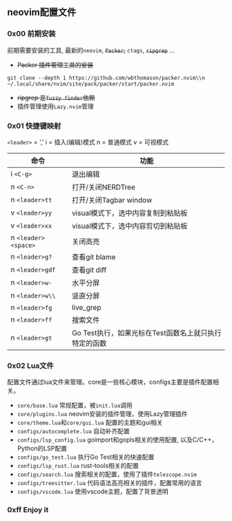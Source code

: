 ## neovim配置文件

### 0x00 前期安装
前期需要安装的工具, 最新的`neovim`, ~~`Packer`,~~ `ctags`, ~~`ripgrep`~~ ... 
* ~~Packer 插件管理工具的安装~~
```
git clone --depth 1 https://github.com/wbthomason/packer.nvim\\n ~/.local/share/nvim/site/pack/packer/start/packer.nvim
```
* ~~ripgrep 是`fuzzy finder`依赖~~
* 插件管理使用`Lazy.nvim`管理

### 0x01 快捷键映射
`<leader>` = ','
i = 插入(编辑)模式
n = 普通模式
v = 可视模式

| 命令       | 功能                 |
| ---------- | -------------------- |
| i `<C-g>`  | 退出编辑      |
| n `<C-n>`  | 打开/关闭NERDTree  |
| n `<leader>tt` | 打开/关闭Tagbar window |
| v `<leader>yy` | visual模式下，选中内容复制到粘贴板|
| v `<leader>xx` | visual模式下，选中内容剪切到粘贴板|
| n `<leader><space>` | 关闭高亮 |
| n `<leader>g?`  | 查看git blame |
| n `<leader>gdf` | 查看git diff  |
| n `<leader>w-`  | 水平分屏      | 
| n `<leader>w\\` | 竖直分屏      | 
| n `<leader>fg`       | live_grep    |
| n `<leader>ff`       | 搜索文件      | 
| n `<leader>gt`  | Go Test执行，如果光标在Test函数名上就只执行特定的函数 |


### 0x02 Lua文件
配置文件通过lua文件来管理。core是一些核心模块，configs主要是插件配置相关。

* `core/base.lua` 常规配置，被`init.lua`调用
* `core/plugins.lua` neovim安装的插件管理，使用Lazy管理插件
* `core/theme.lua`和`core/gui.lua` 配置的主题和gui相关
* `configs/autocomplete.lua` 自动补齐配置
* `configs/lsp_config.lua` goimport和gopls相关的使用配置, 以及C/C++，Python的LSP配置
* `configs/go_test.lua` 执行Go Test相关的快速配置
* `configs/lsp_rust.lua` rust-tools相关的配置
* `configs/search.lua` 搜索相关的配置，使用了插件`telescope.nvim`
* `configs/treesitter.lua` 代码语法高亮相关的插件，配置常用的语言
* `configs/vscode.lua` 使用vscode主题，配置了背景透明

### 0xff Enjoy it


